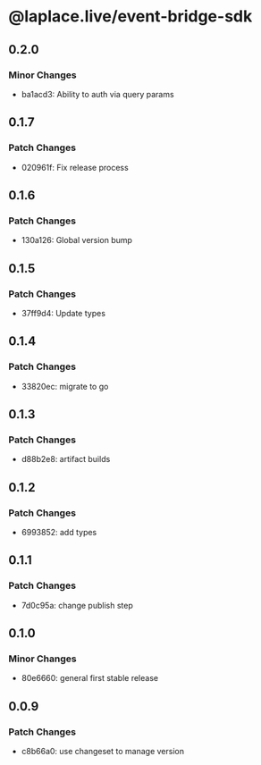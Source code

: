 # @laplace.live/event-bridge-sdk

## 0.2.0

### Minor Changes

- ba1acd3: Ability to auth via query params

## 0.1.7

### Patch Changes

- 020961f: Fix release process

## 0.1.6

### Patch Changes

- 130a126: Global version bump

## 0.1.5

### Patch Changes

- 37ff9d4: Update types

## 0.1.4

### Patch Changes

- 33820ec: migrate to go

## 0.1.3

### Patch Changes

- d88b2e8: artifact builds

## 0.1.2

### Patch Changes

- 6993852: add types

## 0.1.1

### Patch Changes

- 7d0c95a: change publish step

## 0.1.0

### Minor Changes

- 80e6660: general first stable release

## 0.0.9

### Patch Changes

- c8b66a0: use changeset to manage version
